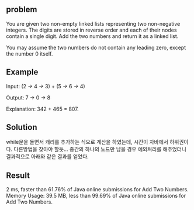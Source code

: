 problem
---
You are given two non-empty linked lists representing two non-negative integers. The digits are stored in reverse order and each of their nodes contain a single digit. Add the two numbers and return it as a linked list.

You may assume the two numbers do not contain any leading zero, except the number 0 itself.

Example
---
Input: (2 -> 4 -> 3) + (5 -> 6 -> 4)

Output: 7 -> 0 -> 8

Explanation: 342 + 465 = 807.

Solution
---
while문을 돌면서 캐리를 추가하는 식으로 계산을 하였는데, 
시간이 자바에서 하위권이다. 다른방법을 찾아야 할듯...
중간의 하나의 노드만 남을 경우 예외처리를 해주었더니
결과적으로 아래와 같은 결과를 얻었다.

Result
---
2 ms, faster than 61.76% of Java online submissions for Add Two Numbers.
Memory Usage: 39.5 MB, less than 99.69% of Java online submissions for Add Two Numbers.
